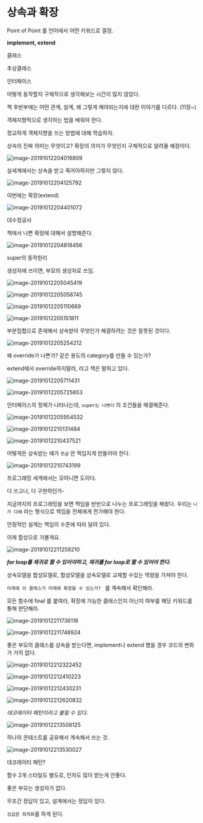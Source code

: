 # 상속과 확장



Point of Point 를 언어에서 어떤 키워드로 결정.

**implement, extend**

클래스

추상클래스

인터페이스



어떻게 동작할지 구체적으로 생각해보는 시간이 많지 않았다.



책 후반부에는 어떤 관계, 설계, 왜 그렇게 해야되는지에 대한 이야기를 다르다. (11장~)

객체지향적으로 생각하는 법을 배워야 한다.

정교하게 객체지향을 쓰는 방법에 대해 학습하자.

상속의 진짜 의미는 무엇이고? 확장의 의미가 무엇인지 구체적으로 알려줄 예정이다.



![image-20191012204016809](https://tva1.sinaimg.cn/large/006y8mN6gy1g7vnhuyf8lj315y0iyacw.jpg)



실세계에서는 상속을 받고 죽어야하지만 그렇지 않다.





![image-20191012204125792](https://tva1.sinaimg.cn/large/006y8mN6gy1g7vnj04nkxj30zk0ik76n.jpg)



이번에는 확장(extend)

![image-20191012204401072](https://tva1.sinaimg.cn/large/006y8mN6gy1g7vnlow5qxj31660iedi3.jpg)



대수정공사



책에서 나쁜 확장에 대해서 설명해준다.

![image-20191012204818456](https://tva1.sinaimg.cn/large/006y8mN6gy1g7vnq6mur6j30x20ngdgh.jpg)



super의 동작원리

생성자에 쓰이면, 부모의 생성자로 쓰임.

![image-20191012205045419](https://tva1.sinaimg.cn/large/006y8mN6gy1g7vnspkfqzj30xa0is75t.jpg)

![image-20191012205058745](https://tva1.sinaimg.cn/large/006y8mN6gy1g7vnswzn4rj30xi0j2wg6.jpg)

![image-20191012205110669](https://tva1.sinaimg.cn/large/006y8mN6gy1g7vnt4utqmj30xa0j2taa.jpg)



![image-20191012205151811](https://tva1.sinaimg.cn/large/006y8mN6gy1g7vntuoqekj30y60imgni.jpg)

부분집합으로 존재해서 상속받아 무엇인가 해결하려는 것은 잘못된 것이다.



![image-20191012205254212](https://tva1.sinaimg.cn/large/006y8mN6gy1g7vnuxprorj30r80iuta6.jpg)



왜 override가 나쁜가? 같은 용도의 category를 만들 수 있는가?



extend에서 override하지말라, 라고 책은 말하고 있다.



![image-20191012205711431](https://tva1.sinaimg.cn/large/006y8mN6gy1g7vnzetayoj30so0m2mxu.jpg)



![image-20191012205725653](https://tva1.sinaimg.cn/large/006y8mN6gy1g7vnzmnyl0j313g0iuq5f.jpg)



인터페이스의 정체가 나타나는데, `super는 나쁘다` 의 조건들을 해결해준다.



![image-20191012205954532](https://tva1.sinaimg.cn/large/006y8mN6gy1g7vo289uq0j30uu0iewg3.jpg)



![image-20191012210131484](https://tva1.sinaimg.cn/large/006y8mN6gy1g7vo3wpwp3j31120j4dj3.jpg)



![image-20191012210437521](https://tva1.sinaimg.cn/large/006y8mN6gy1g7vo75hp2jj313w0iugp5.jpg)



어떻게든 상속받는 얘가 `쪼금` 만 책임지게 만들어야 한다.

![image-20191012210743199](https://tva1.sinaimg.cn/large/006y8mN6gy1g7voacp8fbj313a0lqdkt.jpg)



프로그래밍 세계에서는 모아니면 도이다.

다 쓰고나, 다 구현하던가- 



지금까지의 프로그래밍을 보면 책임을 반반으로 나누는 프로그래밍을 해왔다. 우리는 `니가 다해` 라는 형식으로 책임을 전체에게 전가해야 한다.



안정적인 설계는 책임의 수준에 따라 달려 있다.



이제 합성으로 가볼게요.

![image-20191012211259210](https://tva1.sinaimg.cn/large/006y8mN6gy1g7vofu0qvhj30t60jywey.jpg)



***for loop를 재귀로 짤 수 있어야하고, 재귀를 for loop로 짤 수 있어야 한다.***



상속모델을 합성모델로, 합성모델을 상속모델로 교체할 수있는 역량을 가져야 한다.



`미래에 이 클래스가 미래에 확장될 수 있는가? ` 를 계속해서 확인해라.



모든 함수에 final 를 붙여라, 확장에 가능한 클래스인지 아닌지 여부를 해당 키워드를 통해 판단해라.



![image-20191012211736118](https://tva1.sinaimg.cn/large/006y8mN6gy1g7vokn3dtzj312w0f60vk.jpg)



![image-20191012211748924](https://tva1.sinaimg.cn/large/006y8mN6gy1g7vokuao7nj313m0jen0m.jpg)



좋은 부모의 클래스를 상속을 받는다면, implement나 extend 했을 경우 코드의 변화가 거의 없다.



![image-20191012212322452](https://tva1.sinaimg.cn/large/006y8mN6gy1g7voqo0tgbj30uj0u0qb9.jpg)



![image-20191012212410223](https://tva1.sinaimg.cn/large/006y8mN6gy1g7vornqxo9j30vc0u0dpi.jpg)



![image-20191012212430231](https://tva1.sinaimg.cn/large/006y8mN6gy1g7vortwb4pj319m0imtbx.jpg)



![image-20191012212620832](https://tva1.sinaimg.cn/large/006y8mN6gy1g7votqhgo9j312e0out9p.jpg)

*데코레이터 패턴이라고 불릴 수 있다.*

![image-20191012213508125](https://tva1.sinaimg.cn/large/006y8mN6gy1g7vp2vznpoj312i0fsdgb.jpg)



하나의 콘테스트를 공유해서 계속해서 쓰는 것.

![image-20191012213530027](https://tva1.sinaimg.cn/large/006y8mN6gy1g7vp3936d9j30u00xp76i.jpg)



데코레이터 패턴? 

함수 2개 스타일도 별도로, 인자도 많이 받는게 안좋다.



좋은 부모는 생성자가 없다.



무조건 정답이 있고, 설계에서는 정답이 있다.

`성급한 최적화`를 하게 된다. 